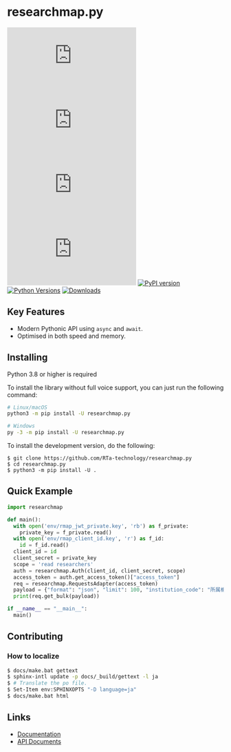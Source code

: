# researchmap.py
[![GitHub license](https://img.shields.io/github/license/RTa-technology/researchmap.py)](https://github.com/RTa-technology/researchmap.py/blob/main/LICENSE)
[![GitHub issues](https://img.shields.io/github/issues/RTa-technology/researchmap.py)](https://github.com/RTa-technology/researchmap.py/issues)
[![GitHub forks](https://img.shields.io/github/forks/RTa-technology/researchmap.py)](https://github.com/RTa-technology/researchmap.py/network)
[![GitHub stars](https://img.shields.io/github/stars/RTa-technology/researchmap.py)](https://github.com/RTa-technology/researchmap.py/stargazers)
[![PyPI version](https://badge.fury.io/py/researchmap.py.svg)](https://badge.fury.io/py/researchmap.py)
[![Python Versions](https://img.shields.io/pypi/pyversions/researchmap.py.svg)](https://pypi.org/project/researchmap.py/)
[![Downloads](https://pepy.tech/badge/researchmap-py)](https://pepy.tech/project/researchmap-py)

## Key Features
* Modern Pythonic API using `async` and `await`.
* Optimised in both speed and memory.

## Installing
Python 3.8 or higher is required

To install the library without full voice support, you can just run the following command:
```bash
# Linux/macOS
python3 -m pip install -U researchmap.py

# Windows
py -3 -m pip install -U researchmap.py
```

To install the development version, do the following:
```
$ git clone https://github.com/RTa-technology/researchmap.py
$ cd researchmap.py
$ python3 -m pip install -U .
```
## Quick Example
```py
import researchmap

def main():
  with open('env/rmap_jwt_private.key', 'rb') as f_private:
    private_key = f_private.read()
  with open('env/rmap_client_id.key', 'r') as f_id:
    id = f_id.read()
  client_id = id
  client_secret = private_key
  scope = 'read researchers'
  auth = researchmap.Auth(client_id, client_secret, scope)
  access_token = auth.get_access_token()["access_token"]
  req = researchmap.RequestsAdapter(access_token)
  payload = {"format": "json", "limit": 100, "institution_code": "所属機関の機関コード"}
  print(req.get_bulk(payload))

if __name__ == "__main__":
  main()
```

## Contributing
### How to localize
```bash
$ docs/make.bat gettext
$ sphinx-intl update -p docs/_build/gettext -l ja
$ # Translate the po file.
$ Set-Item env:SPHINXOPTS "-D language=ja"
$ docs/make.bat html
```

## Links
* [Documentation](https://researchmappy.readthedocs.io/)
* [API Documents](https://researchmap.jp/public/other-document/specification)
